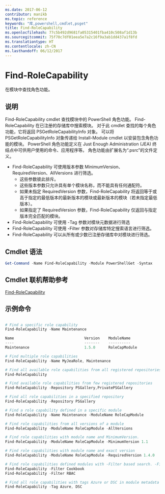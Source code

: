 ```yaml
---
ms.date: 2017-06-12
contributor: manikb
ms.topic: reference
keywords: "库,powershell,cmdlet,psget"
title: Find-RoleCapability
ms.openlocfilehash: 77c5b492d9681fa05315401fba410c508af1d13b
ms.sourcegitcommit: 75f70c7df01eea5e7a2c16f9a3ab1dd437a1f8fd
ms.translationtype: HT
ms.contentlocale: zh-CN
ms.lasthandoff: 06/12/2017
---
```

# <a name="find-rolecapability"></a>Find-RoleCapability

在模块中查找角色功能。

## <a name="description"></a>说明
Find-RoleCapability cmdlet 查找模块中的 PowerShell 角色功能。 Find-RoleCapability 在已注册的存储库中搜索模块。 对于此 cmdlet 查找的每个角色功能，它将返回 PSGetRoleCapabilityInfo 对象。 可以将 PSGetRoleCapabilityInfo 对象传递给 Install-Module cmdlet 以安装包含角色功能的模块。
PowerShell 角色功能定义在 Just Enough Administration (JEA) 终结点中可供用户使用的命令、应用程序等。 角色功能由扩展名为“.psrc”的文件定义。

- Find-RoleCapability 可使用版本参数 MinimumVersion、RequiredVersion、AllVersions 进行筛选。
  - 这些参数彼此排斥。
  - 这些版本参数只允许具有单个模块名称，而不能具有任何通配符。
  - 如果未指定 RequiredVersion 参数，Find-RoleCapability 将返回等于或高于指定的最低版本的最新版本的模块或最新版本的模块（若未指定最低版本）。
  - 如果指定了 RequiredVersion 参数，Find-RoleCapability 仅返回与指定版本完全匹配的模块。
- Find-RoleCapability 可使用 -Tag 参数对模块元数据进行筛选
- Find-RoleCapability 可使用 -Filter 参数对存储库特定搜索语言进行筛选。
- Find-RoleCapability 可以从所有或少数已注册存储库中对模块进行筛选。

## <a name="cmdlet-syntax"></a>Cmdlet 语法
```powershell
Get-Command -Name Find-RoleCapability -Module PowerShellGet -Syntax
```

## <a name="cmdlet-online-help-reference"></a>Cmdlet 联机帮助参考

[Find-RoleCapability](http://go.microsoft.com/fwlink/?LinkId=718029)

## <a name="example-commands"></a>示例命令
```powershell

# Find a specific role capability
Find-RoleCapability -Name Maintenance

Name                                Version    ModuleName                          Repository
----                                -------    ----------                          ----------
Maintenance                         1.5.0      RoleCapModule                       PrivatePSGallery

# Find multiple role capabilities
Find-RoleCapability -Name MyJeaRole, Maintenance

# Find all available role capabilities from all registered repositories
Find-RoleCapability

# Find available role capabilities from few registered repositories
Find-RoleCapability -Repository PSGallery,PrivatePSGallery

# Find all role capabilities in a specified repository
Find-RoleCapability -Repository PSGallery

# Find a role capability defined in a specific module
Find-RoleCapability -Name Maintenance -ModuleName RoleCapModule

# Find role capabilities from all versions of a module
Find-RoleCapability -ModuleName RoleCapModule -AllVersions

# Find role capabilities with module name and MinimumVersion.
Find-RoleCapability -ModuleName RoleCapModule -MinimumVersion 1.1

# Find role capabilities with module name and exact version
Find-RoleCapability -ModuleName RoleCapModule -RequiredVersion 1.4.0

# Find role capabilities defined modules with -Filter based search. -Filter searches in description and module names
Find-RoleCapability -Filter Cookbook
Find-RoleCapability -Filter RBAC

# Find all role capabilities with tags Azure or DSC in module metadata
Find-RoleCapability -Tag Azure, DSC

```

